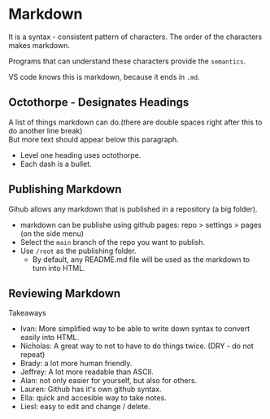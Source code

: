 # Markdown

It is a syntax - consistent pattern of characters.  The order of the characters makes markdown.

Programs that can understand these characters provide the `semantics`.

VS code knows this is markdown, because it ends in `.md`.

## Octothorpe - Designates Headings

A list of things markdown can do.(there are double spaces right after this to do another line break)  
But more text should appear below this paragraph.

- Level one heading uses octothorpe.
- Each dash is a bullet.

## Publishing Markdown

Gihub allows any markdown that is published in a repository (a big folder).

- markdown can be publishe using github pages: repo > settings > pages (on the side menu)
- Select the `main` branch of the repo you want to publish.
- Use `/root` as the publishing folder.
  - By default, any README.md file will be used as the markdown to turn into HTML.

## Reviewing Markdown

Takeaways

- Ivan: More simplified way to be able to write down syntax to convert easily into HTML.
- Nicholas: A great way to not to have to do things twice. (DRY - do not repeat)
- Brady: a lot more human friendly.
- Jeffrey: A lot more readable than ASCII.
- Alan: not only easier for yourself, but also for others.
- Lauren: Github has it's own github syntax.
- Ella: quick and accesible way to take notes.
- Liesl: easy to edit and change / delete.
